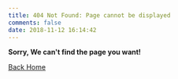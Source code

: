 ```yaml
---
title: 404 Not Found: Page cannot be displayed
comments: false
date: 2018-11-12 16:14:42
---
```



**Sorry, We can't find the page you want!** 

[Back Home](/)
